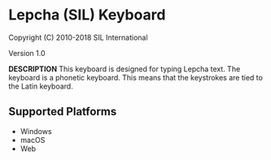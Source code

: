 Lepcha (SIL) Keyboard
=====================

Copyright (C) 2010-2018 SIL International

Version 1.0

__DESCRIPTION__
This keyboard is designed for typing Lepcha text. The keyboard is a phonetic keyboard. This means that the keystrokes are tied to the Latin keyboard. 

Supported Platforms
-------------------
 * Windows
 * macOS
 * Web
